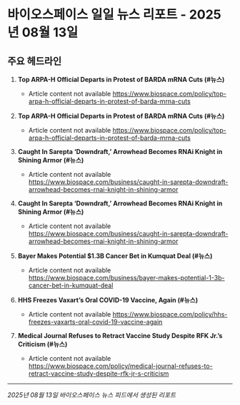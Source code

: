 # 바이오스페이스 일일 뉴스 리포트 - 2025년 08월 13일


## 주요 헤드라인

1. **Top ARPA-H Official Departs in Protest of BARDA mRNA Cuts (#뉴스)**
   - Article content not available
   <https://www.biospace.com/policy/top-arpa-h-official-departs-in-protest-of-barda-mrna-cuts>

2. **Top ARPA-H Official Departs in Protest of BARDA mRNA Cuts (#뉴스)**
   - Article content not available
   <https://www.biospace.com/policy/top-arpa-h-official-departs-in-protest-of-barda-mrna-cuts>

3. **Caught In Sarepta ‘Downdraft,’ Arrowhead Becomes RNAi Knight in Shining Armor (#뉴스)**
   - Article content not available
   <https://www.biospace.com/business/caught-in-sarepta-downdraft-arrowhead-becomes-rnai-knight-in-shining-armor>

4. **Caught In Sarepta ‘Downdraft,’ Arrowhead Becomes RNAi Knight in Shining Armor (#뉴스)**
   - Article content not available
   <https://www.biospace.com/business/caught-in-sarepta-downdraft-arrowhead-becomes-rnai-knight-in-shining-armor>

5. **Bayer Makes Potential $1.3B Cancer Bet in Kumquat Deal (#뉴스)**
   - Article content not available
   <https://www.biospace.com/business/bayer-makes-potential-1-3b-cancer-bet-in-kumquat-deal>

6. **HHS Freezes Vaxart’s Oral COVID-19 Vaccine, Again (#뉴스)**
   - Article content not available
   <https://www.biospace.com/policy/hhs-freezes-vaxarts-oral-covid-19-vaccine-again>

7. **Medical Journal Refuses to Retract Vaccine Study Despite RFK Jr.’s Criticism (#뉴스)**
   - Article content not available
   <https://www.biospace.com/policy/medical-journal-refuses-to-retract-vaccine-study-despite-rfk-jr-s-criticism>


---
*2025년 08월 13일 바이오스페이스 뉴스 피드에서 생성된 리포트*